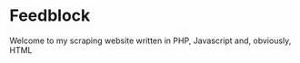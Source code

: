 Feedblock
=========

Welcome to my scraping website written in PHP, Javascript and, obviously, HTML
